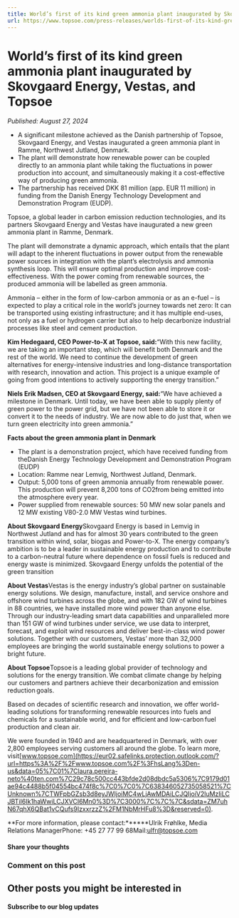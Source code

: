 ```yaml
---
title: World’s first of its kind green ammonia plant inaugurated by Skovgaard Energy, Vestas, and Topsoe
url: https://www.topsoe.com/press-releases/worlds-first-of-its-kind-green-ammonia-plant-inaugurated-by-skovgaard-energy-vestas-and-topsoe#main-content
---
```


# World’s first of its kind green ammonia plant inaugurated by Skovgaard Energy, Vestas, and Topsoe

*Published: August 27, 2024*

- A significant milestone achieved as the Danish partnership of Topsoe, Skovgaard Energy, and Vestas inaugurated a green ammonia plant in Ramme, Northwest Jutland, Denmark.
- The plant will demonstrate how renewable power can be coupled directly to an ammonia plant while taking the fluctuations in power production into account, and simultaneously making it a cost-effective way of producing green ammonia.
- The partnership has received DKK 81 million (app. EUR 11 million) in funding from the Danish Energy Technology Development and Demonstration Program (EUDP).

Topsoe, a global leader in carbon emission reduction technologies, and its partners Skovgaard Energy and Vestas have inaugurated a new green ammonia plant in Ramme, Denmark.

The plant will demonstrate a dynamic approach, which entails that the plant will adapt to the inherent fluctuations in power output from the renewable power sources in integration with the plant’s electrolysis and ammonia synthesis loop. This will ensure optimal production and improve cost-effectiveness. With the power coming from renewable sources, the produced ammonia will be labelled as green ammonia.

Ammonia – either in the form of low-carbon ammonia or as an e-fuel – is expected to play a critical role in the world’s journey towards net zero: It can be transported using existing infrastructure; and it has multiple end-uses, not only as a fuel or hydrogen carrier but also to help decarbonize industrial processes like steel and cement production.

**Kim Hedegaard, CEO Power-to-X at Topsoe, said:**“With this new facility, we are taking an important step, which will benefit both Denmark and the rest of the world. We need to continue the development of green alternatives for energy-intensive industries and long-distance transportation with research, innovation and action. This project is a unique example of going from good intentions to actively supporting the energy transition.”

**Niels Erik Madsen, CEO at Skovgaard Energy, said:**“We have achieved a milestone in Denmark. Until today, we have been able to supply plenty of green power to the power grid, but we have not been able to store it or convert it to the needs of industry. We are now able to do just that, when we turn green electricity into green ammonia.”

**Facts about the green ammonia plant in Denmark**

- The plant is a demonstration project, which have received funding from theDanish Energy Technology Development and Demonstration Program (EUDP)
- Location: Ramme near Lemvig, Northwest Jutland, Denmark.
- Output: 5,000 tons of green ammonia annually from renewable power. This production will prevent 8,200 tons of CO2from being emitted into the atmosphere every year.
- Power supplied from renewable sources: 50 MW new solar panels and 12 MW existing V80-2.0 MW Vestas wind turbines.

**About Skovgaard Energy**Skovgaard Energy is based in Lemvig in Northwest Jutland and has for almost 30 years contributed to the green transition within wind, solar, biogas and Power-to-X. The energy company’s ambition is to be a leader in sustainable energy production and to contribute to a carbon-neutral future where dependence on fossil fuels is reduced and energy waste is minimized. Skovgaard Energy unfolds the potential of the green transition

**About Vestas**Vestas is the energy industry’s global partner on sustainable energy solutions. We design, manufacture, install, and service onshore and offshore wind turbines across the globe, and with 182 GW of wind turbines in 88 countries, we have installed more wind power than anyone else. Through our industry-leading smart data capabilities and unparalleled more than 151 GW of wind turbines under service, we use data to interpret, forecast, and exploit wind resources and deliver best-in-class wind power solutions. Together with our customers, Vestas’ more than 32,000 employees are bringing the world sustainable energy solutions to power a bright future.

**About Topsoe**Topsoe is a leading global provider of technology and solutions for the energy transition. We combat climate change by helping our customers and partners achieve their decarbonization and emission reduction goals.

Based on decades of scientific research and innovation, we offer world-leading solutions for transforming renewable resources into fuels and chemicals for a sustainable world, and for efficient and low-carbon fuel production and clean air.

We were founded in 1940 and are headquartered in Denmark, with over 2,800 employees serving customers all around the globe. To learn more, visit[www.topsoe.com](https://eur02.safelinks.protection.outlook.com/?url=https%3A%2F%2Fwww.topsoe.com%2F%3FhsLang%3Den-us&data=05%7C01%7Claura.pereira-neto%40ten.com%7C29c78c500cc443bfde2d08dbdc5a5306%7C9179d01ae94c4488b5f04554bc474f8c%7C0%7C0%7C638346052735058521%7CUnknown%7CTWFpbGZsb3d8eyJWIjoiMC4wLjAwMDAiLCJQIjoiV2luMzIiLCJBTiI6Ik1haWwiLCJXVCI6Mn0%3D%7C3000%7C%7C%7C&sdata=ZM7uhN67qhX6QBat1vCQufs9IzxxrzzZ%2FM1NbMrHFu8%3D&reserved=0).

**For more information, please contact:******Ulrik Frøhlke, Media Relations ManagerPhone: +45 27 77 99 68Mail:[ulfr@topsoe.com](mailto:ULFR@topsoe.com)

#### Share your thoughts

### Comment on this post

## Other posts you might be interested in

#### Subscribe to our blog updates